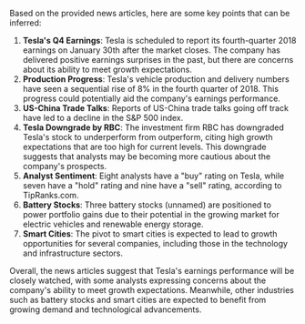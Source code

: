 Based on the provided news articles, here are some key points that can be inferred:

1. **Tesla's Q4 Earnings**: Tesla is scheduled to report its fourth-quarter 2018 earnings on January 30th after the market closes. The company has delivered positive earnings surprises in the past, but there are concerns about its ability to meet growth expectations.
2. **Production Progress**: Tesla's vehicle production and delivery numbers have seen a sequential rise of 8% in the fourth quarter of 2018. This progress could potentially aid the company's earnings performance.
3. **US-China Trade Talks**: Reports of US-China trade talks going off track have led to a decline in the S&P 500 index.
4. **Tesla Downgrade by RBC**: The investment firm RBC has downgraded Tesla's stock to underperform from outperform, citing high growth expectations that are too high for current levels. This downgrade suggests that analysts may be becoming more cautious about the company's prospects.
5. **Analyst Sentiment**: Eight analysts have a "buy" rating on Tesla, while seven have a "hold" rating and nine have a "sell" rating, according to TipRanks.com.
6. **Battery Stocks**: Three battery stocks (unnamed) are positioned to power portfolio gains due to their potential in the growing market for electric vehicles and renewable energy storage.
7. **Smart Cities**: The pivot to smart cities is expected to lead to growth opportunities for several companies, including those in the technology and infrastructure sectors.

Overall, the news articles suggest that Tesla's earnings performance will be closely watched, with some analysts expressing concerns about the company's ability to meet growth expectations. Meanwhile, other industries such as battery stocks and smart cities are expected to benefit from growing demand and technological advancements.
